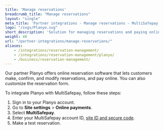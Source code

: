 ```yaml
---
title: 'Manage reservations'
breadcrumb_title: "Manage reservations"
layout: "single"
meta_title: 'Partner integrations - Manage reservations - MultiSafepay Docs'
logo: "/svgs/Planyo.svg"
short_description: 'Solution for managing reservations and paying online by our partner Planyo.'
weight: 40
url: "/partner-integrations/manage-reservations/"
aliases:
    - /integrations/reservation-management/
    - /integrations/reservation-management/planyo/
    - /business/reservation-management/
---
```


Our partner Planyo offers online reservation software that lets customers make, confirm, and modify reservations, and pay online. You can also customize the reservation form. 

To integrate Planyo with MultiSafepay, follow these steps:

1. Sign in to your Planyo account.
2. Go to **Site settings** > **Online payments**.
3. Select **MultiSafepay**.
4. Enter your MultiSafepay account ID, [site ID and secure code](/account/managing-websites/#viewing-the-site-id-api-key-and-secure-code).  
5. Make a test reservation. 